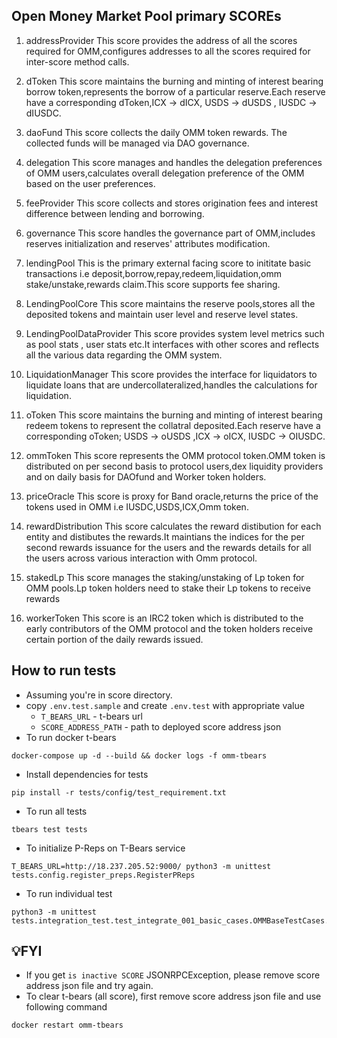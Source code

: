 ## Open Money Market Pool primary SCOREs

1. addressProvider
   This score provides the address of all the scores required for OMM,configures addresses to all the scores required for inter-score method calls.

2. dToken
   This score maintains the burning and minting of interest bearing borrow token,represents the borrow of a particular reserve.Each reserve have a corresponding   dToken,ICX -> dICX, USDS -> dUSDS , IUSDC -> dIUSDC.

3. daoFund
   This score  collects the daily OMM token rewards. The collected funds will be managed via DAO governance.
   
4. delegation
   This score manages and handles the delegation preferences of OMM users,calculates overall delegation preference of the OMM based on the user preferences.
 
5. feeProvider
   This score collects and stores origination fees and interest difference between lending and borrowing.
   
6. governance
   This score handles the governance part of OMM,includes reserves initialization and reserves' attributes modification.
   
7. lendingPool
   This is the primary external facing score to inititate basic transactions i.e deposit,borrow,repay,redeem,liquidation,omm stake/unstake,rewards claim.This score supports fee sharing.
   
8. LendingPoolCore
   This score maintains the reserve pools,stores all the deposited tokens and maintain user level and reserve level states.
   
9. LendingPoolDataProvider
   This score provides system level metrics such as pool stats , user stats etc.It interfaces with other scores and reflects all the various data regarding the OMM system.
   

10. LiquidationManager
    This score provides the interface for liquidators to liquidate loans that are undercollateralized,handles the calculations for liquidation.

11. oToken
    This score maintains the burning and minting of interest bearing redeem tokens to represent the collatral deposited.Each reserve have a corresponding oToken; USDS -> oUSDS ,ICX -> oICX, IUSDC -> OIUSDC.
   
12. ommToken
    This score represents the OMM protocol token.OMM token is distributed  on per second basis to protocol users,dex liquidity providers and on daily basis for DAOfund and Worker token holders.
   
13. priceOracle
    This score is proxy for Band oracle,returns the price of the tokens used in OMM i.e IUSDC,USDS,ICX,Omm token.
    
14. rewardDistribution
    This score calculates the reward distibution for each entity and distibutes the rewards.It maintians the indices for the per second rewards issuance for the users and the rewards details for all the users across various interaction with Omm protocol.
   
15. stakedLp
   This score manages the staking/unstaking of Lp token for OMM pools.Lp token holders need to stake their Lp tokens to receive rewards 
   
16. workerToken
    This score is an IRC2 token which is distributed to the early contributors of the OMM protocol and the token holders receive certain portion of the daily rewards issued.
    


## How to run tests

- Assuming you're in score directory.
- copy `.env.test.sample` and create `.env.test` with appropriate value
   - `T_BEARS_URL` - t-bears url 
   - `SCORE_ADDRESS_PATH` - path to deployed score address json 
- To run docker t-bears
```shell
docker-compose up -d --build && docker logs -f omm-tbears
```
- Install dependencies for tests
```shell
pip install -r tests/config/test_requirement.txt
``` 
- To run all tests
```shell
tbears test tests
```

- To initialize P-Reps on T-Bears service
```shell
T_BEARS_URL=http://18.237.205.52:9000/ python3 -m unittest tests.config.register_preps.RegisterPReps
```


- To run individual test
```shell
python3 -m unittest tests.integration_test.test_integrate_001_basic_cases.OMMBaseTestCases.test_01_icx_cases
```


## 💡**FYI**

- If you get `is inactive SCORE` JSONRPCException, please remove score address json file and try again.
- To clear t-bears (all score), first remove score address json file and use following command
```shell
docker restart omm-tbears
```
